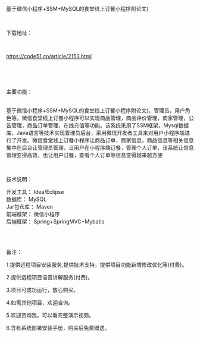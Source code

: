 <p>基于微信小程序+SSM+MySQL的食堂线上订餐小程序附论文)</p>

<p>&nbsp;</p>

<p>下载地址：</p>

<p>&nbsp;</p>

<p><a href="http://code51.cn/article/2153.html">https://code51.cn/article/2153.html</a></p>

<p>&nbsp;</p>

<p>&nbsp;</p>

<p>主要功能：</p>

<p><p><br />
基于微信小程序+SSM+MySQL的食堂线上订餐小程序附论文)，管理员，用户角色等。微信食堂线上订餐小程序可以实现商品管理，商品评价管理，商家管理，公告管理，商品订单管理，在线充值等功能。该系统采用了SSM框架，Mysql数据库，Java语言等技术实现管理员后台，采用微信开发者工具来对用户小程序端进行了开发。微信食堂线上订餐小程序让商品订单，商家信息，商品信息等相关信息集中在后台让管理员管理，让用户在小程序端订餐，管理个人订单，该系统让信息管理变得高效，也让用户订餐，查看个人订单等信息变得越来越方便</p>
</p>

<p>&nbsp;</p>

<p>技术说明：</p>

<p><p>开发工具： Idea/Eclipse<br />
数据库： MySQL<br />
Jar包仓库： Maven<br />
前端框架： 微信小程序<br />
后端框架： Spring+SpringMVC+Mybatis<br />
&nbsp;</p>
</p>

<p>&nbsp;</p>

<p>备注：</p>

<p>1.提供远程项目安装服务,提供技术支持，提供项目功能新增修改优化等(付费)。</p>

<p>2.提供远程项目语音讲解服务(付费)。</p>

<p>3.项目可成功运行，放心购买。</p>

<p>4.如需其他项目，欢迎咨询。</p>

<p>5.欢迎咨询我，可以看完整演示视频。</p>

<p>6.含有系统部署安装手册，购买后免费赠送。</p>
